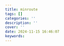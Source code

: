 ```yaml
---
title: minroute
tags: []
categories: ''
description: ''
cover: ''
date: 2024-11-15 16:46:07
keywords:
---
```


